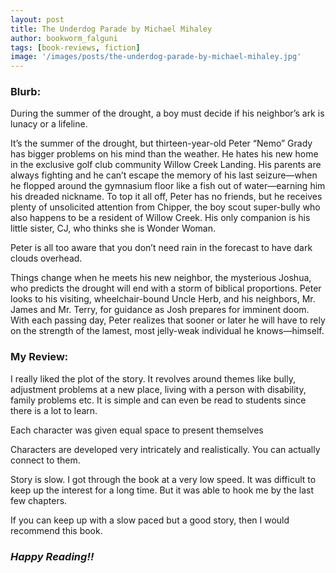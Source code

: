 ```yaml
---
layout: post
title: The Underdog Parade by Michael Mihaley
author: bookworm_falguni
tags: [book-reviews, fiction]
image: '/images/posts/the-underdog-parade-by-michael-mihaley.jpg'
---
```

### **Blurb:**
During the summer of the drought, a boy must decide if his neighbor’s ark is lunacy or a lifeline.

It’s the summer of the drought, but thirteen-year-old Peter “Nemo” Grady has bigger problems on his mind than the weather. He hates his new home in the exclusive golf club community Willow Creek Landing. His parents are always fighting and he can’t escape the memory of his last seizure—when he flopped around the gymnasium floor like a fish out of water—earning him his dreaded nickname. To top it all off, Peter has no friends, but he receives plenty of unsolicited attention from Chipper, the boy scout super-bully who also happens to be a resident of Willow Creek. His only companion is his little sister, CJ, who thinks she is Wonder Woman.

Peter is all too aware that you don’t need rain in the forecast to have dark clouds overhead.

Things change when he meets his new neighbor, the mysterious Joshua, who predicts the drought will end with a storm of biblical proportions. Peter looks to his visiting, wheelchair-bound Uncle Herb, and his neighbors, Mr. James and Mr. Terry, for guidance as Josh prepares for imminent doom. With each passing day, Peter realizes that sooner or later he will have to rely on the strength of the lamest, most jelly-weak individual he knows—himself. 

### **My Review:**
I really liked the plot of the story. It revolves around themes like bully, adjustment problems at a new place, living with a person with disability, family problems etc. It is simple and can even be read to students since there is a lot to learn. 

Each character was given equal space to present themselves

Characters are developed very intricately and realistically. You can actually connect to them. 

Story is slow. I got through the book at a very low speed. It was difficult to keep up the interest for a long time. But it was able to hook me by the last few chapters.

If you can keep up with a slow paced but a good story, then I would recommend this book. 

### ***Happy Reading!!***
